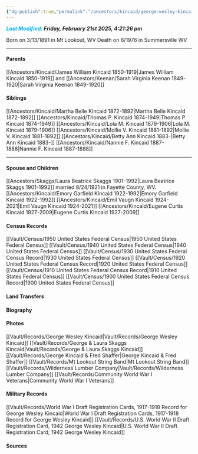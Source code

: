 ```yaml
---
{"dg-publish":true,"permalink":"/ancestors/kincaid/george-wesley-kincaid-1891-1976/","tags":["George-Wesley-Kincaid"]}
---
```


***<font color="#00b0f0">Last Modified:</font> Friday, February 21st 2025, 4:21:26 pm***

Born on  3/13/1891 in Mt Lookout, WV
Death on 6/1976 in Summersville WV

---
#### Parents
[[Ancestors/Kincaid/James William Kincaid 1850-1919\|James William Kincaid 1850-1919]] and [[Ancestors/Keenan/Sarah Virginia Keenan 1849-1920\|Sarah Virginia Keenan 1849-1920]]
#### Siblings
[[Ancestors/Kincaid/Martha Belle Kincaid 1872-1892\|Martha Belle Kincaid 1872-1892]] 
[[Ancestors/Kincaid/Thomas P. Kincaid 1874-1949\|Thomas P. Kincaid 1874-1949]] 
[[Ancestors/Kincaid/Lola M. Kincaid 1879-1906\|Lola M. Kincaid 1879-1906]] 
[[Ancestors/Kincaid/Mollie V. Kincaid 1881-1892\|Mollie V. Kincaid 1881-1892]] 
[[Ancestors/Kincaid/Betty Ann Kincaid 1883-\|Betty Ann Kincaid 1883-]] 
[[Ancestors/Kincaid/Nannie F. Kincaid 1887-1888\|Nannie F. Kincaid 1887-1888]] 

---
#### Spouse and Children
[[Ancestors/Skaggs/Laura Beatrice Skaggs 1901-1992\|Laura Beatrice Skaggs 1901-1992]] married 8/24/1921 in Fayette County, WV.
[[Ancestors/Kincaid/Emory Garfield Kincaid 1922-1992\|Emory Garfield Kincaid 1922-1992]]
[[Ancestors/Kincaid/Emil Vaugn Kincaid 1924-2021\|Emil Vaugn Kincaid 1924-2021]]
[[Ancestors/Kincaid/Eugene Curtis Kincaid 1927-2009\|Eugene Curtis Kincaid 1927-2009]]

#### Census Records
[[Vault/Census/1950 United States Federal Census\|1950 United States Federal Census]]
[[Vault/Census/1940 United States Federal Census\|1940 United States Federal Census]]
[[Vault/Census/1930 United States Federal Census Record\|1930 United States Federal Census]]
[[Vault/Census/1920 United States Federal Census Record\|1920 United States Federal Census]]
[[Vault/Census/1910 United States Federal Census Record\|1910 United States Federal Census]]
[[Vault/Census/1900 United States Federal Census Record\|1900 United States Federal Census]]
#### Land Transfers

#### Biography

#### Photos
[[Vault/Records/George Wesley Kincaid\|Vault/Records/George Wesley Kincaid]]
[[Vault/Records/George & Laura Skaggs Kincaid\|Vault/Records/George & Laura Skaggs Kincaid]]
[[Vault/Records/George Kincaid & Fred Shaffer\|George Kincaid & Fred Shaffer]]
[[Vault/Records/Mt Lookout String Band\|Mt Lookout String Band]]
[[Vault/Records/Wilderness Lumber Company\|Vault/Records/Wilderness Lumber Company]]
[[Vault/Records/Community World War I Veterans\|Community World War I Veterans]]
#### Military Records
[[Vault/Records/World War I Draft Registration Cards, 1917-1918 Record for George Wesley Kincaid\|World War I Draft Registration Cards, 1917-1918 Record for George Wesley Kincaid]]
[[Vault/Records/U.S. World War II Draft Registration Card, 1942 George Wesley Kincaid\|U.S. World War II Draft Registration Card, 1942 George Wesley Kincaid]]

#### Sources


